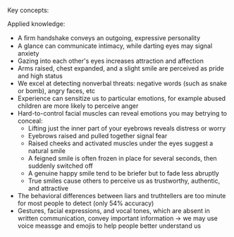 Key concepts:

Applied knowledge:
- A ﬁrm handshake conveys an outgoing, expressive personality
- A glance can communicate intimacy, while darting eyes may signal anxiety
- Gazing into each other's eyes increases attraction and affection
- Arms raised, chest expanded, and a slight smile are perceived as pride and high status
- We excel at detecting nonverbal threats: negative words (such as snake or bomb), angry faces, etc
- Experience can sensitize us to particular emotions, for example abused children are more likely to perceive anger
- Hard-to-control facial muscles can reveal emotions you may betrying to conceal:
  - Lifting just the inner part of your eyebrows reveals distress or worry
  - Eyebrows raised and pulled together signal fear
  - Raised cheeks and activated muscles under the eyes suggest a natural smile
  - A feigned smile is often frozen in place for several seconds, then suddenly switched off
  - A genuine happy smile tend to be briefer but to fade less abruptly
  - True smiles cause others to perceive us as trustworthy, authentic, and attractive
- The behavioral differences between liars and truthtellers are too minute for most people to detect (only 54% accuracy)
- Gestures, facial expressions, and vocal tones, which are absent in written communication, convey important information -> we may use voice meassge and emojis to help people better understand us
